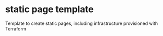 # static page template

Template to create static pages, including infrastructure provisioned with Terraform

